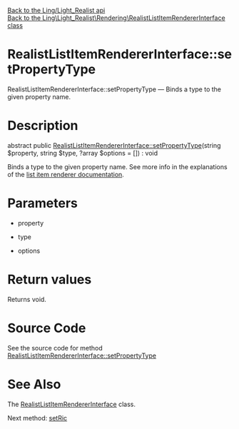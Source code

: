 [Back to the Ling/Light_Realist api](https://github.com/lingtalfi/Light_Realist/blob/master/doc/api/Ling/Light_Realist.md)<br>
[Back to the Ling\Light_Realist\Rendering\RealistListItemRendererInterface class](https://github.com/lingtalfi/Light_Realist/blob/master/doc/api/Ling/Light_Realist/Rendering/RealistListItemRendererInterface.md)


RealistListItemRendererInterface::setPropertyType
================



RealistListItemRendererInterface::setPropertyType — Binds a type to the given property name.




Description
================


abstract public [RealistListItemRendererInterface::setPropertyType](https://github.com/lingtalfi/Light_Realist/blob/master/doc/api/Ling/Light_Realist/Rendering/RealistListItemRendererInterface/setPropertyType.md)(string $property, string $type, ?array $options = []) : void




Binds a type to the given property name.
See more info in the explanations of the [list item renderer documentation](https://github.com/lingtalfi/Light_Realist/blob/master/doc/pages/2020/list-item-renderer.md).




Parameters
================


- property

    

- type

    

- options

    


Return values
================

Returns void.








Source Code
===========
See the source code for method [RealistListItemRendererInterface::setPropertyType](https://github.com/lingtalfi/Light_Realist/blob/master/Rendering/RealistListItemRendererInterface.php#L23-L23)


See Also
================

The [RealistListItemRendererInterface](https://github.com/lingtalfi/Light_Realist/blob/master/doc/api/Ling/Light_Realist/Rendering/RealistListItemRendererInterface.md) class.

Next method: [setRic](https://github.com/lingtalfi/Light_Realist/blob/master/doc/api/Ling/Light_Realist/Rendering/RealistListItemRendererInterface/setRic.md)<br>


